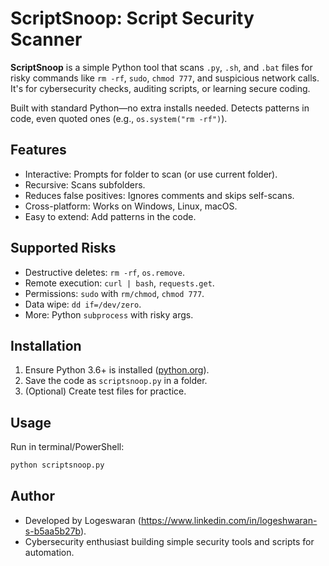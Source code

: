 # ScriptSnoop: Script Security Scanner

**ScriptSnoop** is a simple Python tool that scans `.py`, `.sh`, and `.bat` files for risky commands like `rm -rf`, `sudo`, `chmod 777`, and suspicious network calls. It's for cybersecurity checks, auditing scripts, or learning secure coding.

Built with standard Python—no extra installs needed. Detects patterns in code, even quoted ones (e.g., `os.system("rm -rf")`).

## Features

- Interactive: Prompts for folder to scan (or use current folder).
- Recursive: Scans subfolders.
- Reduces false positives: Ignores comments and skips self-scans.
- Cross-platform: Works on Windows, Linux, macOS.
- Easy to extend: Add patterns in the code.

## Supported Risks

- Destructive deletes: `rm -rf`, `os.remove`.
- Remote execution: `curl | bash`, `requests.get`.
- Permissions: `sudo` with `rm/chmod`, `chmod 777`.
- Data wipe: `dd if=/dev/zero`.
- More: Python `subprocess` with risky args.

## Installation

1. Ensure Python 3.6+ is installed ([python.org](https://www.python.org/downloads/)).
2. Save the code as `scriptsnoop.py` in a folder.
3. (Optional) Create test files for practice.

## Usage

Run in terminal/PowerShell:

```bash
python scriptsnoop.py

```
## Author

- Developed by Logeswaran (https://www.linkedin.com/in/logeshwaran-s-b5aa5b27b).
- Cybersecurity enthusiast building simple security tools and scripts for automation.



